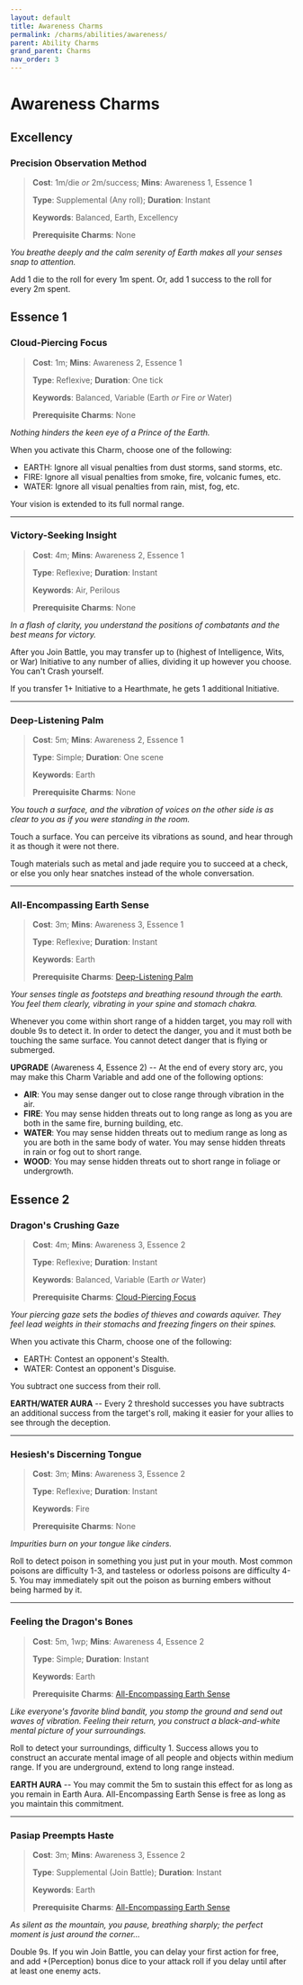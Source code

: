 ```yaml
---
layout: default
title: Awareness Charms
permalink: /charms/abilities/awareness/
parent: Ability Charms
grand_parent: Charms
nav_order: 3
---
```


# Awareness Charms

## Excellency

### Precision Observation Method

> **Cost**: 1m/die _or_ 2m/success; **Mins**: Awareness 1, Essence 1
>
> **Type**: Supplemental (Any roll); **Duration**: Instant
>
> **Keywords**: Balanced, Earth, Excellency
>
> **Prerequisite Charms**: None

_You breathe deeply and the calm serenity of Earth makes all your senses snap_
_to attention._

Add 1 die to the roll for every 1m spent. Or, add 1 success to the roll for
every 2m spent.

## Essence 1

### Cloud-Piercing Focus

> **Cost**: 1m; **Mins**: Awareness 2, Essence 1
>
> **Type**: Reflexive; **Duration**: One tick
>
> **Keywords**: Balanced, Variable (Earth _or_ Fire _or_ Water)
>
> **Prerequisite Charms**: None

_Nothing hinders the keen eye of a Prince of the Earth._

When you activate this Charm, choose one of the following:

- EARTH: Ignore all visual penalties from dust storms, sand storms, etc.
- FIRE: Ignore all visual penalties from smoke, fire, volcanic fumes, etc.
- WATER: Ignore all visual penalties from rain, mist, fog, etc.

Your vision is extended to its full normal range.

***

### Victory-Seeking Insight

> **Cost**: 4m; **Mins**: Awareness 2, Essence 1
>
> **Type**: Reflexive; **Duration**: Instant
>
> **Keywords**: Air, Perilous
>
> **Prerequisite Charms**: None

_In a flash of clarity, you understand the positions of combatants and the best_
_means for victory._

After you Join Battle, you may transfer up to (highest of Intelligence, Wits, or
War) Initiative to any number of allies, dividing it up however you choose. You
can't Crash yourself.

If you transfer 1+ Initiative to a Hearthmate, he gets 1 additional Initiative.

***

### Deep-Listening Palm

> **Cost**: 5m; **Mins**: Awareness 2, Essence 1
>
> **Type**: Simple; **Duration**: One scene
>
> **Keywords**: Earth
>
> **Prerequisite Charms**: None

_You touch a surface, and the vibration of voices on the other side is as clear_
_to you as if you were standing in the room._

Touch a surface. You can perceive its vibrations as sound, and hear through it
as though it were not there.

Tough materials such as metal and jade require you to succeed at a check, or
else you only hear snatches instead of the whole conversation.

***

### All-Encompassing Earth Sense

> **Cost**: 3m; **Mins**: Awareness 3, Essence 1
>
> **Type**: Reflexive; **Duration**: Instant
>
> **Keywords**: Earth
>
> **Prerequisite Charms**: [Deep-Listening Palm](#deep-listening-palm)

_Your senses tingle as footsteps and breathing resound through the earth. You_
_feel them clearly, vibrating in your spine and stomach chakra._

Whenever you come within short range of a hidden target, you may roll with
double 9s to detect it. In order to detect the danger, you and it must both be
touching the same surface. You cannot detect danger that is flying or
submerged.

**UPGRADE** (Awareness 4, Essence 2) -- At the end of every story arc, you may
make this Charm Variable and add one of the following options:

- **AIR**: You may sense danger out to close range through vibration in the air.
- **FIRE**: You may sense hidden threats out to long range as long as you are
  both in the same fire, burning building, etc.
- **WATER**: You may sense hidden threats out to medium range as long as you are
  both in the same body of water. You may sense hidden threats in rain or fog
  out to short range.
- **WOOD**: You may sense hidden threats out to short range in foliage or
  undergrowth.

## Essence 2

### Dragon's Crushing Gaze

> **Cost**: 4m; **Mins**: Awareness 3, Essence 2
>
> **Type**: Reflexive; **Duration**: Instant
>
> **Keywords**: Balanced, Variable (Earth _or_ Water)
>
> **Prerequisite Charms**: [Cloud-Piercing Focus](#cloud-piercing-focus)

_Your piercing gaze sets the bodies of thieves and cowards aquiver. They feel_
_lead weights in their stomachs and freezing fingers on their spines._

When you activate this Charm, choose one of the following:

- EARTH: Contest an opponent's Stealth.
- WATER: Contest an opponent's Disguise.

You subtract one success from their roll.

**EARTH/WATER AURA** -- Every 2 threshold successes you have subtracts an
additional success from the target's roll, making it easier for your allies to
see through the deception.

***

### Hesiesh's Discerning Tongue

> **Cost**: 3m; **Mins**: Awareness 3, Essence 2
>
> **Type**: Reflexive; **Duration**: Instant
>
> **Keywords**: Fire
>
> **Prerequisite Charms**: None

_Impurities burn on your tongue like cinders._

Roll to detect poison in something you just put in your mouth. Most common
poisons are difficulty 1-3, and tasteless or odorless poisons are difficulty
4-5. You may immediately spit out the poison as burning embers without being
harmed by it.

***

### Feeling the Dragon's Bones

> **Cost**: 5m, 1wp; **Mins**: Awareness 4, Essence 2
>
> **Type**: Simple; **Duration**: Instant
>
> **Keywords**: Earth
>
> **Prerequisite Charms**: [All-Encompassing Earth Sense](#all-encompassing-earth-sense)

_Like everyone's favorite blind bandit, you stomp the ground and send out waves_
_of vibration. Feeling their return, you construct a black-and-white mental_
_picture of your surroundings._

Roll to detect your surroundings, difficulty 1. Success allows you to construct
an accurate mental image of all people and objects within medium range. If you
are underground, extend to long range instead.

**EARTH AURA** -- You may commit the 5m to sustain this effect for as long as
you remain in Earth Aura. All-Encompassing Earth Sense is free as long as you
maintain this commitment.

***

### Pasiap Preempts Haste

> **Cost**: 3m; **Mins**: Awareness 3, Essence 2
>
> **Type**: Supplemental (Join Battle); **Duration**: Instant
>
> **Keywords**: Earth
>
> **Prerequisite Charms**: [All-Encompassing Earth Sense](#all-encompassing-earth-sense)

_As silent as the mountain, you pause, breathing sharply; the perfect moment is_
_just around the corner..._

Double 9s. If you win Join Battle, you can delay your first action for free, and
add +(Perception) bonus dice to your attack roll if you delay until after at
least one enemy acts.
